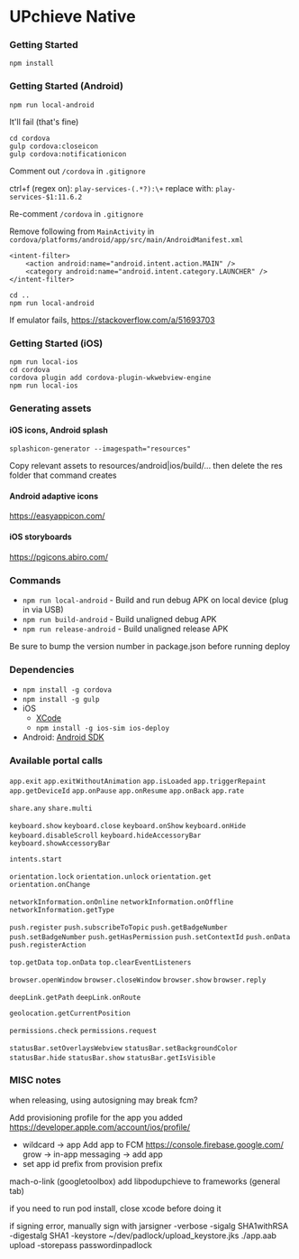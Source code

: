 # UPchieve Native

### Getting Started
```
npm install
```

### Getting Started (Android)
```
npm run local-android
```

It'll fail (that's fine)

```
cd cordova
gulp cordova:closeicon
gulp cordova:notificationicon
```

Comment out `/cordova` in `.gitignore`

ctrl+f (regex on): `play-services-(.*?):\+`
replace with: `play-services-$1:11.6.2`

Re-comment `/cordova` in `.gitignore`

Remove following from `MainActivity` in `cordova/platforms/android/app/src/main/AndroidManifest.xml`
```
<intent-filter>
    <action android:name="android.intent.action.MAIN" />
    <category android:name="android.intent.category.LAUNCHER" />
</intent-filter>
```

```
cd ..
npm run local-android
```

If emulator fails, https://stackoverflow.com/a/51693703


### Getting Started (iOS)
```
npm run local-ios
cd cordova
cordova plugin add cordova-plugin-wkwebview-engine
npm run local-ios
```

### Generating assets
#### iOS icons, Android splash
```
splashicon-generator --imagespath="resources"
```

Copy relevant assets to resources/android|ios/build/... then delete the res folder that command creates

#### Android adaptive icons
https://easyappicon.com/

#### iOS storyboards
https://pgicons.abiro.com/

### Commands

  - `npm run local-android` - Build and run debug APK on local device (plug in via USB)
  - `npm run build-android` - Build unaligned debug APK
  - `npm run release-android` - Build unaligned release APK

Be sure to bump the version number in package.json before running deploy

### Dependencies

  - `npm install -g cordova`
  - `npm install -g gulp`
  - iOS
    - [XCode](https://developer.apple.com/xcode/)
    - `npm install -g ios-sim ios-deploy`
  - Android:
    [Android SDK](https://developer.android.com/sdk/installing/index.html)

### Available portal calls
 `app.exit`
 `app.exitWithoutAnimation`
 `app.isLoaded`
 `app.triggerRepaint`
 `app.getDeviceId`
 `app.onPause`
 `app.onResume`
 `app.onBack`
 `app.rate`

 `share.any`
 `share.multi`

 `keyboard.show`
 `keyboard.close`
 `keyboard.onShow`
 `keyboard.onHide`
 `keyboard.disableScroll`
 `keyboard.hideAccessoryBar`
 `keyboard.showAccessoryBar`

 `intents.start`

 `orientation.lock`
 `orientation.unlock`
 `orientation.get`
 `orientation.onChange`

 `networkInformation.onOnline`
 `networkInformation.onOffline`
 `networkInformation.getType`

 `push.register`
 `push.subscribeToTopic`
 `push.getBadgeNumber`
 `push.setBadgeNumber`
 `push.getHasPermission`
 `push.setContextId`
 `push.onData`
 `push.registerAction`

 `top.getData`
 `top.onData`
 `top.clearEventListeners`

 `browser.openWindow`
 `browser.closeWindow`
 `browser.show`
 `browser.reply`

 `deepLink.getPath`
 `deepLink.onRoute`

 `geolocation.getCurrentPosition`

 `permissions.check`
 `permissions.request`

 `statusBar.setOverlaysWebview`
 `statusBar.setBackgroundColor`
 `statusBar.hide`
 `statusBar.show`
 `statusBar.getIsVisible`

### MISC notes
when releasing, using autosigning may break fcm?

Add provisioning profile for the app you added https://developer.apple.com/account/ios/profile/
  - wildcard -> app
Add app to FCM https://console.firebase.google.com/ grow -> in-app messaging -> add app
  - set app id prefix from provision prefix

mach-o-link (googletoolbox) add libpodupchieve to frameworks (general tab)

if you need to run pod install, close xcode before doing it


if signing error, manually sign with
jarsigner -verbose -sigalg SHA1withRSA -digestalg SHA1 -keystore ~/dev/padlock/upload_keystore.jks ./app.aab upload -storepass passwordinpadlock
